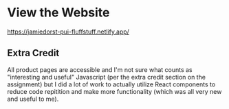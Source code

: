 # View the Website

https://jamiedorst-pui-fluffstuff.netlify.app/

## Extra Credit

All product pages are accessible and I'm not sure what counts as "interesting and useful" Javascript (per the extra credit section on the assignment) but I did a lot of work to actually utilize React components to reduce code repitition and make more functionality (which was all very new and useful to me).

